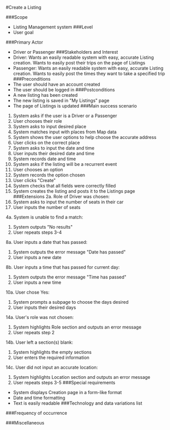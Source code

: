 #Create a Listing

###Scope
* Listing Management system
###Level
* User goal

###Primary Actor
* Driver or Passenger
###Stakeholders and Interest
* Driver: Wants an easily readable system with easy, accurate Listing creation. Wants to easily post their trips on the page of Listings
* Passenger: Wants an easily readable system with easy, accurate Listing creation. Wants to easily post the times they want to take a specified trip
###Preconditions 
* The user should have an account created
* The user should be logged in
###Postconditions
* A new listing has been created
* The new listing is saved in "My Listings" page
* The page of Listings is updated
###Main success scenario
1. System asks if the user is a Driver or a Passenger
2. User chooses their role
3. System asks to input desired place
4. System matches input with places from Map data
5. System shows the user options to help choose the accurate address
6. User clicks on the correct place
7. System asks to input the date and time
8. User inputs their desired date and time
9. System records date and time
10. System asks if the listing will be a recurrent event
11. User chooses an option
12. System records the option chosen
13. User clicks "Create"
14. System checks that all fields were correctly filled
15. System creates the listing and posts it to the Listings page
###Extensions
2a. Role of Driver was chosen:
1. System asks to input the number of seats in their car
2. User inputs the number of seats

4a. System is unable to find a match:
1. System outputs "No results"
2. User repeats steps 3-4

8a. User inputs a date that has passed:
1. System outputs the error message "Date has passed"
2. User inputs a new date

8b. User inputs a time that has passed for current day:
1. System outputs the error message "Time has passed"
2. User inputs a new time

10a. User chose Yes:
1. System prompts a subpage to choose the days desired
2. User inputs their desired days

14a. User's role was not chosen:
1. System highlights Role section and outputs an error message
2. User repeats step 2

14b. User left a section(s) blank:
1. System highlights the empty sections
2. User enters the required information

14c. User did not input an accurate location:
1. System highlights Location section and outputs an error message
2. User repeats steps 3-5
###Special requirements
* System displays Creation page in a form-like format
* Date and time formatting
* Text is easily readable
###Technology and data variations list

###Frequency of occurrence 

###Miscellaneous 